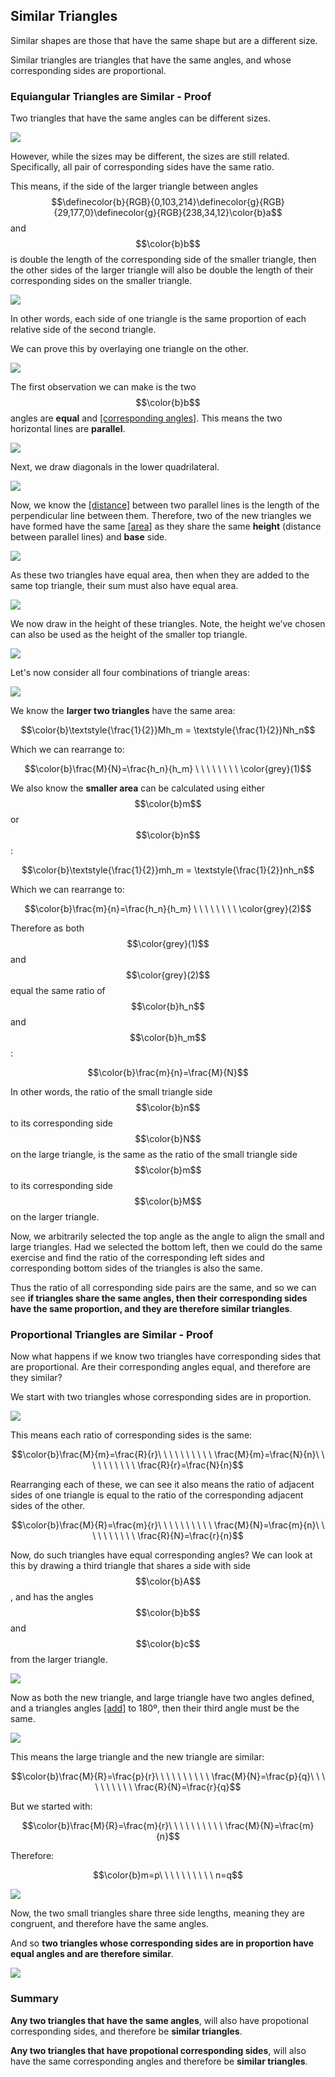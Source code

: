 ## Similar Triangles

Similar shapes are those that have the same shape but are a different size.

Similar triangles are triangles that have the same angles, and whose corresponding sides are proportional.

### Equiangular Triangles are Similar - Proof

Two triangles that have the same angles can be different sizes.

![](./EquiangularTriangles.png)

However, while the sizes may be different, the sizes are still related. Specifically, all pair of corresponding sides have the same ratio.

This means, if the side of the larger triangle between angles $$\definecolor{b}{RGB}{0,103,214}\definecolor{g}{RGB}{29,177,0}\definecolor{g}{RGB}{238,34,12}\color{b}a$$ and $$\color{b}b$$ is double the length of the corresponding side of the smaller triangle, then the other sides of the larger triangle will also be double the length of their corresponding sides on the smaller triangle.

![](./ProportionalTriangles.png)

In other words, each side of one triangle is the same proportion of each relative side of the second triangle.

We can prove this by overlaying one triangle on the other.

![](./OverlayTriangles.png)

The first observation we can make is the two $$\color{b}b$$ angles are **equal** and [[corresponding angles]]((qr,'Math/Geometry_1/RelatedAngles/base/Corresponding',#00756F)). This means the two horizontal lines are **parallel**.

![](./CorrespondingAngles.png)

Next, we draw diagonals in the lower quadrilateral.

![](./Diagonals.png)

Now, we know the [[distance]]((qr,'Math/Geometry_1/ParallelLineDistance/base/Main',#00756F)) between two parallel lines is the length of the perpendicular line between them. Therefore, two of the new triangles we have formed have the same [[area]]((qr,'Math/Geometry_1/AreaTriangle/base/Main',#00756F)) as they share the same **height** (distance between parallel lines) and **base** side.

![](./AreaBottomTriangles.png)

As these two triangles have equal area, then when they are added to the same top triangle, their sum must also have equal area.

![](./AreaLargeTriangles.png)

We now draw in the height of these triangles. Note, the height we’ve chosen can also be used as the height of the smaller top triangle.

![](./LargeTrianglesPlusHeight.png)

Let's now consider all four combinations of triangle areas:

![](./FourTriangles.png)

We know the **larger two triangles** have the same area:

$$\color{b}\textstyle{\frac{1}{2}}Mh_m = \textstyle{\frac{1}{2}}Nh_n$$

Which we can rearrange to:

$$\color{b}\frac{M}{N}=\frac{h_n}{h_m} \ \ \ \ \ \ \ \ \color{grey}(1)$$

We also know the **smaller area** can be calculated using either $$\color{b}m$$ or $$\color{b}n$$:

$$\color{b}\textstyle{\frac{1}{2}}mh_m = \textstyle{\frac{1}{2}}nh_n$$

Which we can rearrange to:

$$\color{b}\frac{m}{n}=\frac{h_n}{h_m} \ \ \ \ \ \ \ \ \color{grey}(2)$$

Therefore as both $$\color{grey}(1)$$ and $$\color{grey}(2)$$ equal the same ratio of $$\color{b}h_n$$ and $$\color{b}h_m$$:

$$\color{b}\frac{m}{n}=\frac{M}{N}$$

In other words, the ratio of the small triangle side $$\color{b}n$$ to its corresponding side $$\color{b}N$$ on the large triangle, is the same as the ratio of the small triangle side $$\color{b}m$$ to its corresponding side $$\color{b}M$$ on the larger triangle.

Now, we arbitrarily selected the top angle as the angle to align the small and large triangles. Had we selected the bottom left, then we could do the same exercise and find the ratio of the corresponding left sides and corresponding bottom sides of the triangles is also the same.

Thus the ratio of all corresponding side pairs are the same, and so we can see **if triangles share the same angles, then their corresponding sides have the same proportion, and they are therefore similar triangles**.


### Proportional Triangles are Similar - Proof

Now what happens if we know two triangles have corresponding sides that are proportional. Are their corresponding angles equal, and therefore are they similar?

We start with two triangles whose corresponding sides are in proportion.

![](./StartProportionalTriangles.png)

This means each ratio of corresponding sides is the same:

$$\color{b}\frac{M}{m}=\frac{R}{r}\ \ \ \ \ \ \ \ \ \ \frac{M}{m}=\frac{N}{n}\ \ \ \ \ \ \ \ \ \ \frac{R}{r}=\frac{N}{n}$$

Rearranging each of these, we can see it also means the ratio of adjacent sides of one triangle is equal to the ratio of the corresponding adjacent sides of the other.

$$\color{b}\frac{M}{R}=\frac{m}{r}\ \ \ \ \ \ \ \ \ \ \frac{M}{N}=\frac{m}{n}\ \ \ \ \ \ \ \ \ \ \frac{R}{N}=\frac{r}{n}$$

Now, do such triangles have equal corresponding angles? We can look at this by drawing a third triangle that shares a side with side $$\color{b}A$$, and has the angles $$\color{b}b$$ and $$\color{b}c$$ from the larger triangle.

![](./NewTriangle.png)

Now as both the new triangle, and large triangle have two angles defined, and a triangles angles [[add]]((qr,'Math/Geometry_1/Triangles/base/AngleSum',#00756F)) to 180º, then their third angle must be the same.

![](./CalcAngleA.png)

This means the large triangle and the new triangle are similar:


$$\color{b}\frac{M}{R}=\frac{p}{r}\ \ \ \ \ \ \ \ \ \ \frac{M}{N}=\frac{p}{q}\ \ \ \ \ \ \ \ \ \ \frac{R}{N}=\frac{r}{q}$$

But we started with:

$$\color{b}\frac{M}{R}=\frac{m}{r}\ \ \ \ \ \ \ \ \ \ \frac{M}{N}=\frac{m}{n}$$

Therefore:

$$\color{b}m=p\ \ \ \ \ \ \ \ \ \ n=q$$

![](ProportionalCongruent.png)

Now, the two small triangles share three side lengths, meaning they are congruent, and therefore have the same angles.

And so **two triangles whose corresponding sides are in proportion have equal angles and are therefore similar**.

![](ProportionalFinal.png)

### Summary

**Any two triangles that have the same angles**, will also have propotional corresponding sides, and therefore be **similar triangles**.

**Any two triangles that have propotional corresponding sides**, will also have the same corresponding angles and therefore be **similar triangles**.

